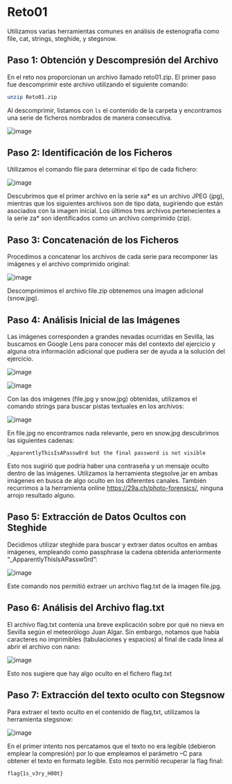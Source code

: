 # Reto01

Utilizamos varias herramientas comunes en análisis de estenografía como file, cat, strings, steghide, y stegsnow.

## Paso 1: Obtención y Descompresión del Archivo

En el reto nos proporcionan un archivo llamado reto01.zip. El primer paso fue descomprimir este archivo utilizando el siguiente comando:

```bash
unzip Reto01.zip
```

Al descomprimir, listamos con `ls` el contenido de la carpeta y encontramos una serie de ficheros nombrados de manera consecutiva.

![image](https://github.com/halexys/UciTeam1/assets/72656657/412493ca-b1c6-406d-9ead-16cafc2a64cc)


## Paso 2: Identificación de los Ficheros

Utilizamos el comando file para determinar el tipo de cada fichero:

![image](https://github.com/halexys/UciTeam1/assets/72656657/b0a53093-a625-4e7a-96ba-7d07f87eb66f)


Descubrimos que el primer archivo en la serie xa\* es un archivo JPEG (jpg), mientras que los siguientes archivos son de tipo data, sugiriendo que están asociados con la imagen inicial. Los últimos tres archivos pertenecientes a la serie za\* son identificados como un archivo comprimido (zip).

## Paso 3: Concatenación de los Ficheros

Procedimos a concatenar los archivos de cada serie para recomponer las imágenes y el archivo comprimido original:

![image](https://github.com/halexys/UciTeam1/assets/72656657/f5b328f8-06dd-4d83-b7ea-068dc381738f)


Descomprimimos el archivo file.zip obtenemos una imagen adicional (snow.jpg).

## Paso 4: Análisis Inicial de las Imágenes

Las imágenes corresponden a grandes nevadas ocurridas en Sevilla, las buscamos en Google Lens para conocer más del contexto del ejercicio y alguna otra información adicional que pudiera ser de ayuda a la solución del ejercicio.

![image](https://github.com/halexys/UciTeam1/assets/72656657/67b9eca7-1931-4215-a82f-4ef950ea31c5)


![image](https://github.com/halexys/UciTeam1/assets/72656657/5cadea91-5199-48d6-94ac-0eb4324fcb81)


Con las dos imágenes (file.jpg y snow.jpg) obtenidas, utilizamos el comando strings para buscar pistas textuales en los archivos:

![image](https://github.com/halexys/UciTeam1/assets/72656657/eec39ae3-1682-4450-8705-1563a2b1e778)


En file.jpg no encontramos nada relevante, pero en snow.jpg descubrimos las siguientes cadenas:

`_ApparentlyThisIsAPassw0rd but the final password is not visible`

Esto nos sugirió que podría haber una contraseña y un mensaje oculto dentro de las imágenes. Utilizamos la herramienta stegsolve.jar en ambas imágenes en busca de algo oculto en los diferentes canales. También recurrimos a la herramienta online https://29a.ch/photo-forensics/, ninguna arrojo resultado alguno.

## Paso 5: Extracción de Datos Ocultos con Steghide

Decidimos utilizar steghide para buscar y extraer datos ocultos en ambas imágenes, empleando como passphrase la cadena obtenida anteriormente “\_ApparentlyThisIsAPassw0rd”:

![image](https://github.com/halexys/UciTeam1/assets/72656657/bbf95686-7751-4e14-8133-07d0c2144031)


Este comando nos permitió extraer un archivo flag.txt de la imagen file.jpg.

## Paso 6: Análisis del Archivo flag.txt

El archivo flag.txt contenía una breve explicación sobre por qué no nieva en Sevilla según el meteorólogo Juan Algar. Sin embargo, notamos que había caracteres no imprimibles (tabulaciones y espacios) al final de cada línea al abrir el archivo con nano:

![image](https://github.com/halexys/UciTeam1/assets/72656657/3cc5b469-0dcf-4a8a-8bd9-2f639571c65c)


Esto nos sugiere que hay algo oculto en el fichero flag.txt

## Paso 7: Extracción del texto oculto con Stegsnow

Para extraer el texto oculto en el contenido de flag,txt, utilizamos la herramienta stegsnow:

![image](https://github.com/halexys/UciTeam1/assets/72656657/fde3d701-7aaa-416b-847d-ce5265627069)


En el primer intento nos percatamos que el texto no era legible (debieron emplear la compresión) por lo que empleamos el parámetro –C para obtener el texto en formato legible. Esto nos permitió recuperar la flag final:

`flag{1s_v3ry_H00t}`
